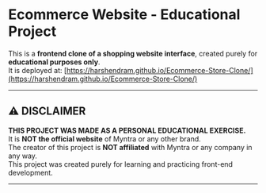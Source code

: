 # Ecommerce Website - Educational Project

This is a **frontend clone of a shopping website interface**, created purely for **educational purposes only**.  
It is deployed at: [https://harshendram.github.io/Ecommerce-Store-Clone/](https://harshendram.github.io/Ecommerce-Store-Clone/)

---

## ⚠️ DISCLAIMER

**THIS PROJECT WAS MADE AS A PERSONAL EDUCATIONAL EXERCISE.**  
It is **NOT the official website** of Myntra or any other brand.  
The creator of this project is **NOT affiliated** with Myntra or any company in any way.  
This project was created purely for learning and practicing front-end development.

---

